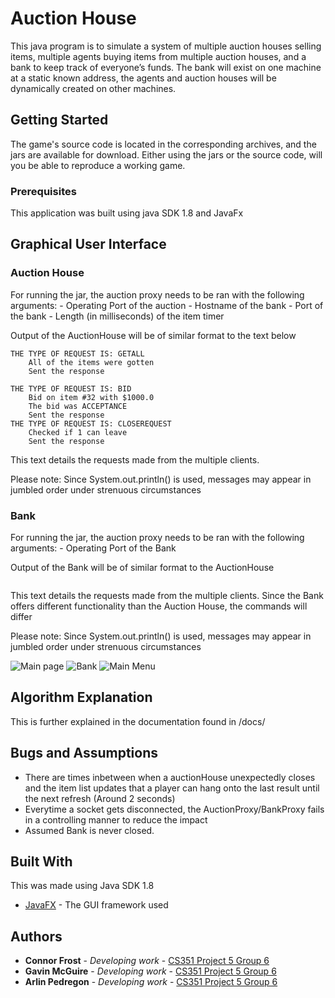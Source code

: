 # Auction House

This java program is to simulate a system of multiple auction houses selling items, 
multiple agents buying items from multiple auction houses, and a bank to keep track of everyone’s funds. 
The bank will exist on one machine at a static known address, the agents and auction houses will be dynamically created on other machines.

## Getting Started

The game's source code is located in the corresponding archives, and the jars are available for download. Either using the jars or the source code, will you be able to reproduce a working game.

### Prerequisites

This application was built using java SDK 1.8 and JavaFx

## Graphical User Interface

### Auction House
For running the jar, the auction proxy needs to be ran with the following arguments:
    - Operating Port of the auction
    - Hostname of the bank
    - Port of the bank
    - Length (in milliseconds) of the item timer

Output of the AuctionHouse will be of similar format to the text below

```
THE TYPE OF REQUEST IS: GETALL
	All of the items were gotten
	Sent the response

THE TYPE OF REQUEST IS: BID
	Bid on item #32 with $1000.0
	The bid was ACCEPTANCE
	Sent the response
THE TYPE OF REQUEST IS: CLOSEREQUEST
	Checked if 1 can leave
	Sent the response

```

This text details the requests made from the multiple clients. 

Please note: Since System.out.println() is used, messages may appear in jumbled order under strenuous circumstances


### Bank
For running the jar, the auction proxy needs to be ran with the following arguments:
    - Operating Port of the Bank

Output of the Bank will be of similar format to the AuctionHouse

```

```

This text details the requests made from the multiple clients. Since the Bank offers different functionality than the Auction House, the commands will differ

Please note: Since System.out.println() is used, messages may appear in jumbled order under strenuous circumstances



![Main page](https://i.imgur.com/74jczka.png)
![Bank](https://i.imgur.com/0ltvDRl.png)
![Main Menu](https://i.imgur.com/jlgL8ue.png)

## Algorithm Explanation

This is further explained in the documentation found in /docs/

## Bugs and Assumptions

* There are times inbetween when a auctionHouse unexpectedly closes and the item list updates that a player can hang onto the last result until the next refresh (Around 2 seconds)
* Everytime a socket gets disconnected, the AuctionProxy/BankProxy fails in a controlling manner to reduce the impact
* Assumed Bank is never closed.

## Built With
This was made using Java SDK 1.8
* [JavaFX](https://openjfx.io/) - The GUI framework used

## Authors

* **Connor Frost** - *Developing work* - [CS351 Project 5 Group 6](https://csgit.cs.unm.edu/frostc/)
* **Gavin McGuire** - *Developing work* - [CS351 Project 5 Group 6](https://csgit.cs.unm.edu/mcguireg/)
* **Arlin Pedregon** - *Developing work* - [CS351 Project 5 Group 6](https://csgit.cs.unm.edu/arlin/)


